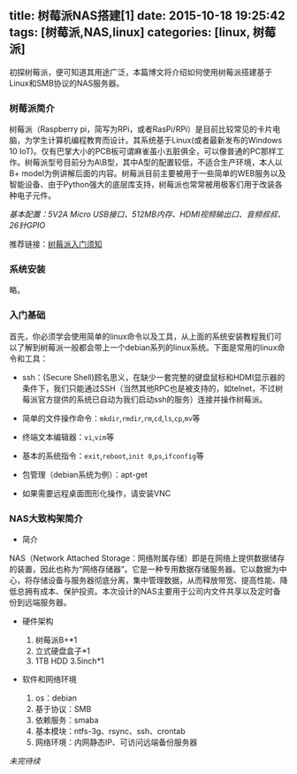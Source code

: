 title: 树莓派NAS搭建[1]
date: 2015-10-18 19:25:42
tags: [树莓派,NAS,linux]
categories: [linux, 树莓派]
---

初探树莓派，便可知道其用途广泛，本篇博文将介绍如何使用树莓派搭建基于Linux和SMB协议的NAS服务器。

### 树莓派简介

树莓派（Raspberry pi，简写为RPi，或者RasPi/RPi）是目前比较常见的卡片电脑，为学生计算机编程教育而设计。其系统基于Linux(或者最新发布的Windows 10 IoT)。仅有巴掌大小的PCB板可谓麻雀虽小五脏俱全，可以像普通的PC那样工作。树莓派型号目前分为A\B型，其中A型的配置较低，不适合生产环境，本人以B+ model为例讲解后面的内容。树莓派目前主要被用于一些简单的WEB服务以及智能设备、由于Python强大的底层库支持，树莓派也常常被用极客们用于改装各种电子元件。

<!-- more -->

_基本配置：5V2A Micro USB接口、512MB内存、HDMI视频输出口、音频叔叔、26针GPIO_

推荐链接：[树莓派入门须知](http://www.shumeipai.net/thread-21180-1-1.html?_dsign=81e52e75)

### 系统安装
略。

### 入门基础

首先，你必须学会使用简单的linux命令以及工具，从上面的系统安装教程我们可以了解到树莓派一般都会带上一个debian系列的linux系统。下面是常用的linux命令和工具：

+ ssh：(Secure Shell)顾名思义，在缺少一套完整的键盘鼠标和HDMI显示器的条件下，我们只能通过SSH（当然其他RPC也是被支持的，如telnet，不过树莓派官方提供的系统已自动为我们启动ssh的服务）连接并操作树莓派。

+ 简单的文件操作命令：`mkdir`,`rmdir`,`rm`,`cd`,`ls`,`cp`,`mv`等

+ 终端文本编辑器：`vi`,`vim`等

+ 基本的系统指令：`exit`,`reboot`,`init 0`,`ps`,`ifconfig`等

+ 包管理（debian系统为例）：apt-get

+ 如果需要远程桌面图形化操作，请安装VNC

### NAS大致构架简介

+ 简介

NAS（Network Attached Storage：网络附属存储）即是在网络上提供数据储存的装置，因此也称为“网络存储器”。它是一种专用数据存储服务器。它以数据为中心，将存储设备与服务器彻底分离，集中管理数据，从而释放带宽、提高性能、降低总拥有成本、保护投资。本次设计的NAS主要用于公司内文件共享以及定时备份到远端服务器。


+ 硬件架构
	1. 树莓派B+*1
	2. 立式硬盘盒子*1
	3. 1TB HDD 3.5inch*1

+ 软件和网络环境
	1. os：debian
	2. 基于协议：SMB
	3. 依赖服务：smaba
	4. 基本模块：ntfs-3g、rsync、ssh、crontab
	5. 网络环境：内网静态IP、可访问远端备份服务器

_未完待续_
